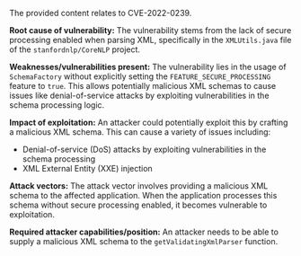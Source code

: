 The provided content relates to CVE-2022-0239.

**Root cause of vulnerability:**
The vulnerability stems from the lack of secure processing enabled when parsing XML, specifically in the `XMLUtils.java` file of the `stanfordnlp/CoreNLP` project.

**Weaknesses/vulnerabilities present:**
The vulnerability lies in the usage of `SchemaFactory` without explicitly setting the `FEATURE_SECURE_PROCESSING` feature to `true`. This allows potentially malicious XML schemas to cause issues like denial-of-service attacks by exploiting vulnerabilities in the schema processing logic.

**Impact of exploitation:**
An attacker could potentially exploit this by crafting a malicious XML schema. This can cause a variety of issues including:
- Denial-of-service (DoS) attacks by exploiting vulnerabilities in the schema processing
- XML External Entity (XXE) injection

**Attack vectors:**
The attack vector involves providing a malicious XML schema to the affected application. When the application processes this schema without secure processing enabled, it becomes vulnerable to exploitation.

**Required attacker capabilities/position:**
An attacker needs to be able to supply a malicious XML schema to the `getValidatingXmlParser` function.